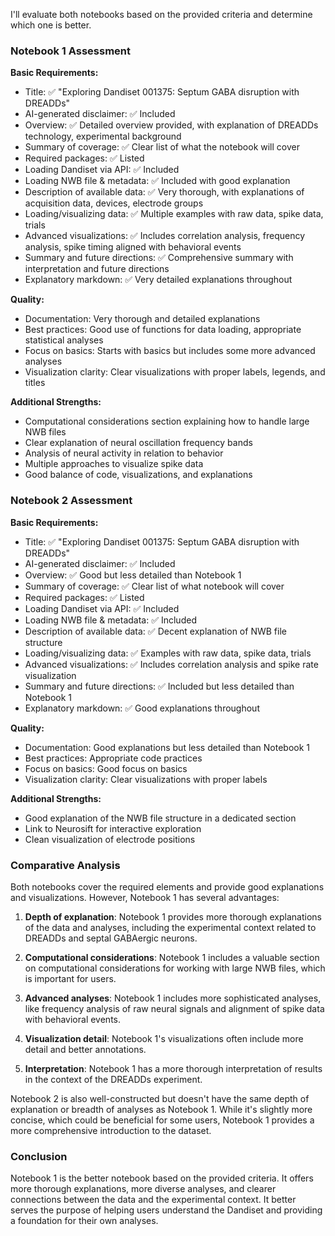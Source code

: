 I'll evaluate both notebooks based on the provided criteria and determine which one is better.

### Notebook 1 Assessment

**Basic Requirements:**
- Title: ✅ "Exploring Dandiset 001375: Septum GABA disruption with DREADDs"
- AI-generated disclaimer: ✅ Included
- Overview: ✅ Detailed overview provided, with explanation of DREADDs technology, experimental background
- Summary of coverage: ✅ Clear list of what the notebook will cover
- Required packages: ✅ Listed
- Loading Dandiset via API: ✅ Included
- Loading NWB file & metadata: ✅ Included with good explanation
- Description of available data: ✅ Very thorough, with explanations of acquisition data, devices, electrode groups
- Loading/visualizing data: ✅ Multiple examples with raw data, spike data, trials
- Advanced visualizations: ✅ Includes correlation analysis, frequency analysis, spike timing aligned with behavioral events
- Summary and future directions: ✅ Comprehensive summary with interpretation and future directions
- Explanatory markdown: ✅ Very detailed explanations throughout

**Quality:**
- Documentation: Very thorough and detailed explanations
- Best practices: Good use of functions for data loading, appropriate statistical analyses
- Focus on basics: Starts with basics but includes some more advanced analyses
- Visualization clarity: Clear visualizations with proper labels, legends, and titles

**Additional Strengths:**
- Computational considerations section explaining how to handle large NWB files
- Clear explanation of neural oscillation frequency bands
- Analysis of neural activity in relation to behavior
- Multiple approaches to visualize spike data
- Good balance of code, visualizations, and explanations

### Notebook 2 Assessment

**Basic Requirements:**
- Title: ✅ "Exploring Dandiset 001375: Septum GABA disruption with DREADDs"
- AI-generated disclaimer: ✅ Included
- Overview: ✅ Good but less detailed than Notebook 1
- Summary of coverage: ✅ Clear list of what notebook will cover
- Required packages: ✅ Listed
- Loading Dandiset via API: ✅ Included
- Loading NWB file & metadata: ✅ Included
- Description of available data: ✅ Decent explanation of NWB file structure
- Loading/visualizing data: ✅ Examples with raw data, spike data, trials
- Advanced visualizations: ✅ Includes correlation analysis and spike rate visualization
- Summary and future directions: ✅ Included but less detailed than Notebook 1
- Explanatory markdown: ✅ Good explanations throughout

**Quality:**
- Documentation: Good explanations but less detailed than Notebook 1
- Best practices: Appropriate code practices
- Focus on basics: Good focus on basics
- Visualization clarity: Clear visualizations with proper labels

**Additional Strengths:**
- Good explanation of the NWB file structure in a dedicated section
- Link to Neurosift for interactive exploration
- Clean visualization of electrode positions

### Comparative Analysis

Both notebooks cover the required elements and provide good explanations and visualizations. However, Notebook 1 has several advantages:

1. **Depth of explanation**: Notebook 1 provides more thorough explanations of the data and analyses, including the experimental context related to DREADDs and septal GABAergic neurons.

2. **Computational considerations**: Notebook 1 includes a valuable section on computational considerations for working with large NWB files, which is important for users.

3. **Advanced analyses**: Notebook 1 includes more sophisticated analyses, like frequency analysis of raw neural signals and alignment of spike data with behavioral events.

4. **Visualization detail**: Notebook 1's visualizations often include more detail and better annotations.

5. **Interpretation**: Notebook 1 has a more thorough interpretation of results in the context of the DREADDs experiment.

Notebook 2 is also well-constructed but doesn't have the same depth of explanation or breadth of analyses as Notebook 1. While it's slightly more concise, which could be beneficial for some users, Notebook 1 provides a more comprehensive introduction to the dataset.

### Conclusion

Notebook 1 is the better notebook based on the provided criteria. It offers more thorough explanations, more diverse analyses, and clearer connections between the data and the experimental context. It better serves the purpose of helping users understand the Dandiset and providing a foundation for their own analyses.